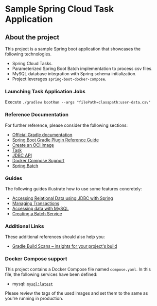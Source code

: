 Sample Spring Cloud Task Application
============

## About the project

This project is a sample Spring boot application that showcases the following technologies.
- Spring Cloud Tasks.
- Parameterized Spring Boot Batch implementation to process csv files.
- MySQL database integration with Spring schema initialization.
- Project leverages `spring-boot-docker-compose`.

### Launching Task Application Jobs

Execute `./gradlew bootRun --args "filePath=classpath:user-data.csv"`

### Reference Documentation
For further reference, please consider the following sections:

* [Official Gradle documentation](https://docs.gradle.org)
* [Spring Boot Gradle Plugin Reference Guide](https://docs.spring.io/spring-boot/docs/3.3.2/gradle-plugin/reference/html/)
* [Create an OCI image](https://docs.spring.io/spring-boot/docs/3.3.2/gradle-plugin/reference/html/#build-image)
* [Task](https://docs.spring.io/spring-cloud-task/docs/current/reference/html/)
* [JDBC API](https://docs.spring.io/spring-boot/docs/3.3.2/reference/htmlsingle/index.html#data.sql)
* [Docker Compose Support](https://docs.spring.io/spring-boot/docs/3.3.2/reference/htmlsingle/index.html#features.docker-compose)
* [Spring Batch](https://docs.spring.io/spring-boot/docs/3.3.2/reference/htmlsingle/index.html#howto.batch)

### Guides
The following guides illustrate how to use some features concretely:

* [Accessing Relational Data using JDBC with Spring](https://spring.io/guides/gs/relational-data-access/)
* [Managing Transactions](https://spring.io/guides/gs/managing-transactions/)
* [Accessing data with MySQL](https://spring.io/guides/gs/accessing-data-mysql/)
* [Creating a Batch Service](https://spring.io/guides/gs/batch-processing/)

### Additional Links
These additional references should also help you:

* [Gradle Build Scans – insights for your project's build](https://scans.gradle.com#gradle)

### Docker Compose support
This project contains a Docker Compose file named `compose.yaml`.
In this file, the following services have been defined:

* mysql: [`mysql:latest`](https://hub.docker.com/_/mysql)

Please review the tags of the used images and set them to the same as you're running in production.

